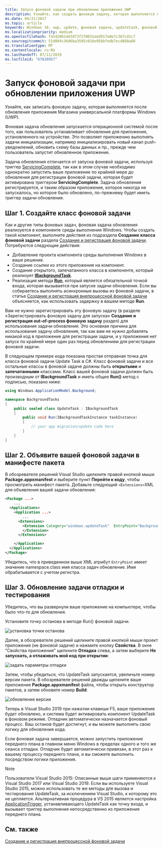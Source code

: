 ```yaml
---
title: Запуск фоновой задачи при обновлении приложения UWP
description: Узнайте, как создать фоновую задачу, которая выполняется при обновлении приложения магазина универсальной платформы Windows (UWP).
ms.date: 04/21/2017
ms.topic: article
keywords: Windows 10, uwp, update, фоновая задача, updatetask, фоновой задачи
ms.localizationpriority: medium
ms.openlocfilehash: fa5420b14d3d73f370031eed917e0e7c367c41c7
ms.sourcegitcommit: 51d884c3646ba3595c016e95bbfedb7ecd668a88
ms.translationtype: MT
ms.contentlocale: ru-RU
ms.lasthandoff: 07/11/2019
ms.locfileid: "67820957"
---
```

# <a name="run-a-background-task-when-your-uwp-app-is-updated"></a>Запуск фоновой задачи при обновлении приложения UWP

Узнайте, как записать фоновую задачу, которая выполняется после обновления приложения Магазина универсальной платформы Windows (UWP).

Фоновая задача обновления запускается операционной системой после того, как пользователь устанавливает обновление для приложения, установленного на устройстве. Это позволяет приложению выполнять задачи инициализации, например инициализировать новый канал push-уведомлений, обновить схему базы данных и пр., прежде чем пользователь запустит обновленное приложение.

Задача обновления отличается от запуска фоновой задачи, используя триггер [ServicingComplete](https://docs.microsoft.com/uwp/api/Windows.ApplicationModel.Background.SystemTriggerType), так как в этом случае необходимо однократно запустить ваше приложение по крайней мере до обновления для регистрации фоновой задачи, которая будет активирована триггером **ServicingComplete**.  Задача обновления регистрируется, и таким образом приложение, которое никогда не запускалось, но которое было обновлено, по-прежнему будет иметь триггер задачи обновления.

## <a name="step-1-create-the-background-task-class"></a>Шаг 1. Создайте класс фоновой задачи

Как и другие типы фоновых задач, фоновая задача обновления реализуется в компоненте среды выполнения Windows. Чтобы создать такой компонент, выполните действия из подраздела **Создание класса фоновой задачи** раздела [Создание и регистрация фоновой задачи](https://docs.microsoft.com/windows/uwp/launch-resume/create-and-register-a-background-task). Потребуются следующие действия:

- Добавление проекта компонента среды выполнения Windows в ваше решение.
- Создание ссылки из этого приложения на компонент.
- Создание открытого, запечатанного класса в компоненте, который реализует [**IBackgroundTask**](https://docs.microsoft.com/uwp/api/Windows.ApplicationModel.Background.IBackgroundTask).
- Реализация метода [**Run**](https://docs.microsoft.com/uwp/api/windows.applicationmodel.background.ibackgroundtask.run), который является обязательной точкой входа, которая вызывается при запуске задачи обновления. Если вы собираетесь выполнять асинхронные вызовы из фоновой задачи, в статье [Создание и регистрация внепроцессной фоновой задачи](https://docs.microsoft.com/windows/uwp/launch-resume/create-and-register-a-background-task) объясняется, как использовать задержку в вашем методе **Run**.

Вам не нужно зарегистрировать эту фоновую задачу (в разделе «Зарегистрировать фоновую задачу для запуска» **Создание и регистрация out-of-process фоновую задачу** раздел) для использования задачи обновления. Это основная причина для использования задачу обновления, так как вам не нужно добавлять никакой код в приложение для регистрации задачи, и у приложения нет запуск по крайней мере один раз перед обновлением для регистрации фоновой задачи.

В следующем примере кода показана простая отправная точка для класса фоновой задачи Update Task в C#. Класс фоновой задачи и все остальные классы в фоновой задаче должны быть **открытыми** и **запечатанными** классами. Класс вашей фоновой задачи должен быть производным от **IBackgroundTask** и иметь общее **Run()** метод с подписью, показано ниже:

```cs
using Windows.ApplicationModel.Background;

namespace BackgroundTasks
{
    public sealed class UpdateTask : IBackgroundTask
    {
        public void Run(IBackgroundTaskInstance taskInstance)
        {
            // your app migration/update code here
        }
    }
}
```

## <a name="step-2-declare-your-background-task-in-the-package-manifest"></a>Шаг 2. Объявите вашей фоновой задачи в манифесте пакета

В обозревателе решений Visual Studio щелкните правой кнопкой мыши **Package.appxmanifest** и выберите пункт **Перейти к коду**, чтобы просмотреть манифест пакета. Добавьте следующий `<Extensions>`XML для объявления вашей задачи обновления:

```XML
<Package ...>
    ...
  <Applications>  
    <Application ...>  
        ...
      <Extensions>  
        <Extension Category="windows.updateTask"  EntryPoint="BackgroundTasks.UpdateTask">  
        </Extension>  
      </Extensions>

    </Application>  
  </Applications>  
</Package>
```

Убедитесь, что в приведенном выше XML атрибут `EntryPoint` имеет значение namespace.class имя класса задач обновление. Имя обрабатывается с учетом регистра.

## <a name="step-3-debugtest-your-update-task"></a>Шаг 3. Обновление задачи отладки и тестирования

Убедитесь, что вы развернули ваше приложение на компьютере, чтобы было что-то для обновления.

Установите точку останова в методе Run() фоновой задачи.

![установка точки останова](images/run-func-breakpoint.png)

Далее, в обозревателе решений щелкните правой кнопкой мыши проект приложения (не фоновой задаче) и нажмите кнопку **Свойства**. В окне "Свойства приложения" щелкните **Отладка** слева, а затем выберите **Не запускать, а отлаживать мой код при открытии**:

![задать параметры отладки](images/do-not-launch-but-debug.png)

Затем, чтобы убедиться, что UpdateTask запускается, увеличьте номер версии пакета. В обозревателе решений дважды щелкните ваше приложение **Package.appxmanifest** файла, чтобы открыть конструктор пакетов, а затем обновите номер **Build**:

![обновление версии](images/bump-version.png)

Теперь в Visual Studio 2019 при нажатии клавиши F5, ваше приложение будет обновлено, и система будет активировать компонент UpdateTask в фоновом режиме. Отладчик автоматически назначается фоновый процесс. Ваш останов будет достигнут, и вы можете выполнять свою логику для обновления кода.

Если фоновая задача завершается, можно запустить приложение переднего плана в главном меню Windows в пределах одного и того же сеанса отладки. Отладчик будет автоматически привязан, в этот раз к вашему процессу переднего плана, и вы сможете выполнить посредством логики приложения.

> [!NOTE]
> Пользователи Visual Studio 2015: Описанные выше шаги применяются к Visual Studio 2017 или Visual Studio 2019. Если вы используете Visual Studio 2015, можно использовать те же методы для вызова и тестирования UpdateTask, за исключением Visual Studio, к которому это не цепляется. Альтернативная процедура в VS 2015 является настройка [ApplicationTrigger](https://docs.microsoft.com/windows/uwp/launch-resume/trigger-background-task-from-app), устанавливающего UpdateTask как точку входа, и вызывает триггер выполнения непосредственно из приложения переднего плана.

## <a name="see-also"></a>См. также

[Создание и регистрация внепроцессной фоновой задачи](https://docs.microsoft.com/windows/uwp/launch-resume/create-and-register-a-background-task)
